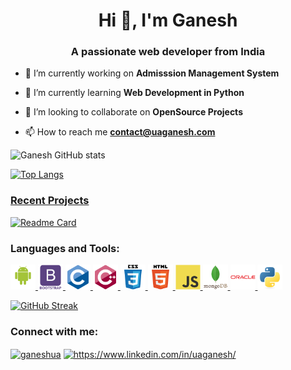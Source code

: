<h1 align="center">Hi 👋, I'm Ganesh</h1>
<h3 align="center">A passionate web developer from India</h3>

- 🔭 I’m currently working on **Admisssion Management System**

- 🌱 I’m currently learning **Web Development in Python**

- 👯 I’m looking to collaborate on **OpenSource Projects**

- 📫 How to reach me **contact@uaganesh.com**


<!---
uaganesh/uaganesh is a ✨ special ✨ repository because its `README.md` (this file) appears on your GitHub profile.
You can click the Preview link to take a look at your changes.
--->
![Ganesh GitHub stats](https://github-readme-stats.vercel.app/api?username=uaganesh&show_icons=true&theme=dark)


[![Top Langs](https://github-readme-stats.vercel.app/api/top-langs/?username=uaganesh&layout=compact&theme=chartreuse-dark)](https://github.com/anuraghazra/github-readme-stats)

<h3><u>Recent Projects</u></h3>


[![Readme Card](https://github-readme-stats.vercel.app/api/pin/?username=uaganesh&repo=fastagmodel&theme=chartreuse-dark)](https://github.com/uaganesh/fastagmodel)




<h3 align="left">Languages and Tools:</h3>
<p align="left"> <a href="https://developer.android.com" target="_blank"> <img src="https://raw.githubusercontent.com/devicons/devicon/master/icons/android/android-original-wordmark.svg" alt="android" width="40" height="40"/> </a> <a href="https://getbootstrap.com" target="_blank"> <img src="https://raw.githubusercontent.com/devicons/devicon/master/icons/bootstrap/bootstrap-plain-wordmark.svg" alt="bootstrap" width="40" height="40"/> </a> <a href="https://www.cprogramming.com/" target="_blank"> <img src="https://raw.githubusercontent.com/devicons/devicon/master/icons/c/c-original.svg" alt="c" width="40" height="40"/> </a> <a href="https://www.w3schools.com/cpp/" target="_blank"> <img src="https://raw.githubusercontent.com/devicons/devicon/master/icons/cplusplus/cplusplus-original.svg" alt="cplusplus" width="40" height="40"/> </a> <a href="https://www.w3schools.com/css/" target="_blank"> <img src="https://raw.githubusercontent.com/devicons/devicon/master/icons/css3/css3-original-wordmark.svg" alt="css3" width="40" height="40"/> </a> <a href="https://www.w3.org/html/" target="_blank"> <img src="https://raw.githubusercontent.com/devicons/devicon/master/icons/html5/html5-original-wordmark.svg" alt="html5" width="40" height="40"/> </a> <a href="https://developer.mozilla.org/en-US/docs/Web/JavaScript" target="_blank"> <img src="https://raw.githubusercontent.com/devicons/devicon/master/icons/javascript/javascript-original.svg" alt="javascript" width="40" height="40"/> </a> <a href="https://www.mongodb.com/" target="_blank"> <img src="https://raw.githubusercontent.com/devicons/devicon/master/icons/mongodb/mongodb-original-wordmark.svg" alt="mongodb" width="40" height="40"/> </a> <a href="https://www.oracle.com/" target="_blank"> <img src="https://raw.githubusercontent.com/devicons/devicon/master/icons/oracle/oracle-original.svg" alt="oracle" width="40" height="40"/> </a> <a href="https://www.python.org" target="_blank"> <img src="https://raw.githubusercontent.com/devicons/devicon/master/icons/python/python-original.svg" alt="python" width="40" height="40"/> </a> </p>

[![GitHub Streak](https://github-readme-streak-stats.herokuapp.com/?user=uaganesh&theme=dark)](https://git.io/streak-stats)



<h3 align="left">Connect with me:</h3>
<p align="left">
<a href="https://twitter.com/ganeshua" target="blank"><img align="center" src="https://raw.githubusercontent.com/rahuldkjain/github-profile-readme-generator/master/src/images/icons/Social/twitter.svg" alt="ganeshua" height="30" width="40" /></a>
<a href="https://linkedin.com/in/https://www.linkedin.com/in/uaganesh/" target="blank"><img align="center" src="https://raw.githubusercontent.com/rahuldkjain/github-profile-readme-generator/master/src/images/icons/Social/linked-in-alt.svg" alt="https://www.linkedin.com/in/uaganesh/" height="30" width="40" /></a>
</p>







